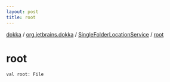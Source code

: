```yaml
---
layout: post
title: root
---
```

[dokka](../../index.md) / [org.jetbrains.dokka](../index.md) / [SingleFolderLocationService](index.md) / [root](root.md)

# root

```
val root: File
```
